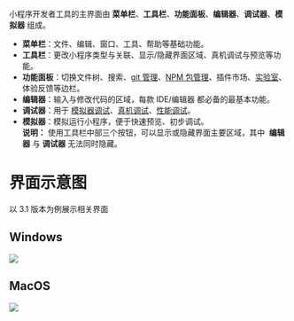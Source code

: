 小程序开发者工具的主界面由 **菜单栏**、**工具栏**、**功能面板**、**编辑器**、**调试器**、**模拟器** 组成。

- **菜单栏**：文件、编辑、窗口、工具、帮助等基础功能。
- **工具栏**：更改小程序类型与关联、显示/隐藏界面区域、真机调试与预览等功能。
- **功能面板**：切换文件树、搜索、[git 管理](https://opendocs.alipay.com/mini/ide/git-manager)、[NPM 包管理](https://opendocs.alipay.com/mini/ide/npm-manage)、插件市场、[实验室](https://opendocs.alipay.com/mini/ide/holo-testing)、体验反馈等边栏。
- **编辑器**：输入与修改代码的区域，每款 IDE/编辑器 都必备的最基本功能。
- **调试器**：用于 [模拟器调试](https://opendocs.alipay.com/mini/ide/debug#%E6%A8%A1%E6%8B%9F%E5%99%A8)、[真机调试](https://opendocs.alipay.com/mini/ide/remote-debug)、[性能调试](https://opendocs.alipay.com/mini/ide/performance)。
- **模拟器**：模拟运行小程序，便于快速预览、初步调试。<br /> **说明：** 使用工具栏中部三个按钮，可以显示或隐藏界面主要区域，其中  **编辑器** 与 **调试器** 无法同时隐藏。

# 界面示意图

以 3.1 版本为例展示相关界面

## Windows

![](https://cdn.nlark.com/yuque/0/2022/png/179989/1659608224035-9a9da943-dfa8-4059-b32d-5c22400c8d5d.png)

## MacOS

![](https://cdn.nlark.com/yuque/0/2022/png/179989/1659608245419-6eafe9ae-2fd7-4969-aae7-fb34c2d366d0.png)
